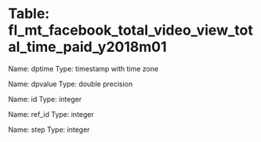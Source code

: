 Table: fl_mt_facebook_total_video_view_total_time_paid_y2018m01
===============================================================

Name: dptime
Type: timestamp with time zone

Name: dpvalue
Type: double precision

Name: id
Type: integer

Name: ref_id
Type: integer

Name: step
Type: integer

